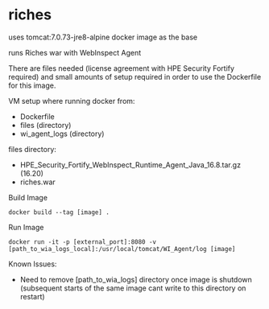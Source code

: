 # riches
uses tomcat:7.0.73-jre8-alpine docker image as the base

runs Riches war with WebInspect Agent

There are files needed (license agreement with HPE Security Fortify required) and small amounts of setup required in order to use the Dockerfile for this image.

VM setup where running docker from:
- Dockerfile
- files (directory)
- wi_agent_logs (directory)

files directory:
- HPE_Security_Fortify_WebInspect_Runtime_Agent_Java_16.8.tar.gz (16.20)
- riches.war

Build Image
```
docker build --tag [image] .
```

Run Image 
```
docker run -it -p [external_port]:8080 -v [path_to_wia_logs_local]:/usr/local/tomcat/WI_Agent/log [image]
```

Known Issues:
- Need to remove [path_to_wia_logs] directory once image is shutdown (subsequent starts of the same image cant write to this directory on restart)
